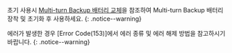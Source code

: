 초기 사용시 [Multi-turn Backup 배터리 교체]을 참조하여 Multi-turn Backup 배터리 장착 및 초기화 후 사용하세요. 
{: .notice--warning}

에러가 발생한 경우 [Error Code(153)]에서 에러 종류 및 에러 해제 방법을 참고하시기 바랍니다.
{: .notice--warning}

[Multi-turn Backup 배터리 교체]: #multi-turn-backup-배터리-교체